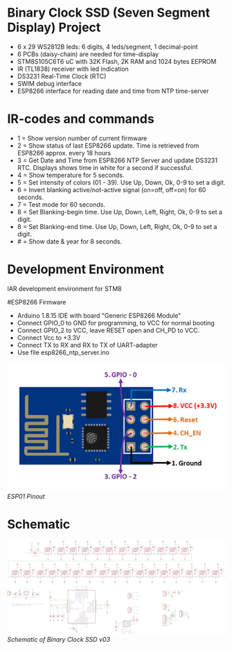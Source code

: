 # Binary Clock SSD (Seven Segment Display) Project
- 6 x 29 WS2812B leds: 6 digits, 4 leds/segment, 1 decimal-point
- 6 PCBs (daisy-chain) are needed for time-display
- STM8S105C6T6 uC with 32K Flash, 2K RAM and 1024 bytes EEPROM
- IR (TL1838) receiver with led indication
- DS3231 Real-Time Clock (RTC)
- SWIM debug interface
- ESP8266 interface for reading date and time from NTP time-server

# IR-codes and commands
- 1 = Show version number of current firmware
- 2 = Show status of last ESP8266 update. Time is retrieved from ESP8266 approx. every 18 hours
- 3 = Get Date and Time from ESP8266 NTP Server and update DS3231 RTC. Displays shows time in white for a second if successful.
- 4 = Show temperature for 5 seconds.
- 5 = Set intensity of colors (01 - 39). Use Up, Down, Ok, 0-9 to set a digit.
- 6 = Invert blanking active/not-active signal (on=off, off=on) for 60 seconds.
- 7 = Test mode for 60 seconds.
- 8 = Set Blanking-begin time. Use Up, Down, Left, Right, Ok, 0-9 to set a digit.
- 8 = Set Blanking-end time. Use Up, Down, Left, Right, Ok, 0-9 to set a digit.
- \# = Show date & year for 8 seconds.

# Development Environment
IAR development environment for STM8 

#ESP8266 Firmware
- Arduino 1.8.15 IDE with board "Generic ESP8266 Module"
- Connect GPIO_0 to GND for programming, to VCC for normal booting
- Connect GPIO_2 to VCC, leave RESET open and CH_PD to VCC.
- Connect Vcc to +3.3V
- Connect TX to RX and RX to TX of UART-adapter
- Use file esp8266_ntp_server.ino

![esp8266 pinout](img/esp01_pinout.jpg)<br>
*ESP01 Pinout*

# Schematic
![schematic](img/sch_v03.png)<br>
*Schematic of Binary Clock SSD v03*